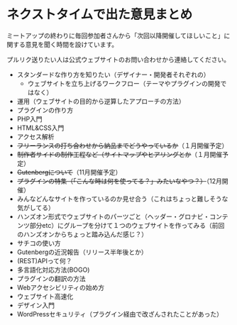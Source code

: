 # ネクストタイムで出た意見まとめ
ミートアップの終わりに毎回参加者さんから「次回以降開催してほしいこと」に関する意見を聞く時間を設けています。

プルリク送りたい人は公式ウェブサイトのお問い合わせから連絡してください。

- スタンダードな作り方を知りたい（デザイナー・開発者それぞれの）
  - ウェブサイトを立ち上げるワークフロー（テーマやプラグインの開発ではなく）
- 運用（ウェブサイトの目的から逆算したアプローチの方法）
- プラグインの作り方
- PHP入門
- HTML&CSS入門
- アクセス解析
- ~~フリーランスの打ち合わせから納品までどうやっているか~~（１月開催予定）
- ~~制作者サイドの制作工程など（サイトマップやヒアリングとか~~（１月開催予定）
- ~~Gutenbergについて~~（11月開催予定）
- ~~プラグインの特集（「こんな時は何を使ってる？」みたいなやつ？）~~（12月開催）
- みんなどんなサイトを作っているのか見せ合う（これはちょっと難しそうな気がしてる）
- ハンズオン形式でウェブサイトのパーツごと（ヘッダー・グロナビ・コンテンツ部分etc）にグループを分けて１つのウェブサイトを作ってみる（前回のハンズオンからちょっと踏み込んだ感じ？）
- サチコの使い方
- Gutenbergの近況報告（リリース半年後とか）
- (REST)APIって何？
- 多言語化対応方法(BOGO)
- プラグインの翻訳の方法
- Webアクセシビリティの始め方
- ウェブサイト高速化
- デザイン入門
- WordPressセキュリティ（プラグイン経由で改ざんされたことがあった）
